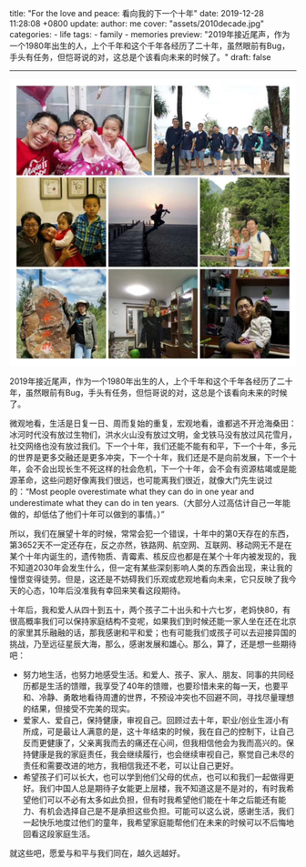 title: "For the love and peace: 看向我的下一个十年"
date: 2019-12-28 11:28:08 +0800
update:
author: me
cover: "assets/2010decade.jpg"
categories:
    - life
tags:
    - family
    - memories
preview: "2019年接近尾声，作为一个1980年出生的人，上个千年和这个千年各经历了二十年，虽然眼前有Bug，手头有任务，但恺哥说的对，这总是个该看向未来的时候了。"
draft: false

---

![难忘十年](assets/2010decade.jpg)

2019年接近尾声，作为一个1980年出生的人，上个千年和这个千年各经历了二十年，虽然眼前有Bug，手头有任务，但恺哥说的对，这总是个该看向未来的时候了。

微观地看，生活是日复一日、周而复始的重复，宏观地看，谁都逃不开沧海桑田：冰河时代没有放过生物们，洪水火山没有放过文明，金戈铁马没有放过风花雪月，社交网络也没有放过我们。下一个十年，我们还能不能有和平，下一个十年，多元的世界是更多交融还是更多冲突，下一个十年，我们还是不是向前发展，下一个十年，会不会出现长生不死这样的社会危机，下一个十年，会不会有资源枯竭或是能源革命，这些问题好像离我们很远，也可能离我们很近，就像大门先生说过的：“Most people overestimate what they can do in one year and underestimate what they can do in ten years.（大部分人过高估计自己一年能做的，却低估了他们十年可以做到的事情。）”

所以，我们在展望十年的时候，常常会犯一个错误，十年中的第0天存在的东西，第3652天不一定还存在，反之亦然，铁路网、航空网、互联网、移动网无不是在某个十年内诞生的，遗传物质、青霉素、核反应也都是在某个十年内被发现的，我不知道2030年会发生什么，但一定有某些深刻影响人类的东西会出现，来让我的憧憬变得徒劳。但是，这还是不妨碍我们乐观或悲观地看向未来，它只反映了我今天的心态，10年后没准我有幸回来笑看这段期待。

十年后，我和爱人从四十到五十，两个孩子二十出头和十六七岁，老妈快80，有很高概率我们可以保持家庭结构不变呢，如果我们到时候还能一家人坐在还在北京的家里其乐融融的话，那我感谢和平和爱；也有可能我们或孩子可以去迎接异国的挑战，乃至远征星辰大海，那么，感谢发展和雄心。那么，算了，还是想一些期待吧：

- 努力地生活，也努力地感受生活。和爱人、孩子、家人、朋友、同事的共同经历都是生活的馈赠，我享受了40年的馈赠，也要珍惜未来的每一天，也要平和、冷静、勇敢地看待周遭的世界，不预设冲突也不回避不同，寻找尽量理想的结果，但接受不完美的现实。
- 爱家人、爱自己，保持健康，审视自己。回顾过去十年，职业/创业生涯小有所成，可是最让人满意的是，这十年结束的时候，我在自己的控制下，让自己反而更健康了，父亲离我而去的痛还在心间，但我相信他会为我而高兴的。保持健康是我的家庭责任，我会继续履行，也会继续审视自己，察觉自己未尽的责任和需要改进的地方，我相信我还不老，可以让自己更好。
- 希望孩子们可以长大，也可以学到他们父母的优点，也可以和我们一起做得更好。我们中国人总是期待子女能更上层楼，我不知道这是不是对的，有时我希望他们可以不必有太多如此负担，但有时我希望他们能在十年之后能还有能力、有机会选择自己是不是承担这些负担。可能可以这么说，感谢生活，我们一起快乐地度过他们的童年，我希望家庭能帮他们在未来的时候可以不后悔地回看这段家庭生活。

就这些吧，愿爱与和平与我们同在，越久远越好。


